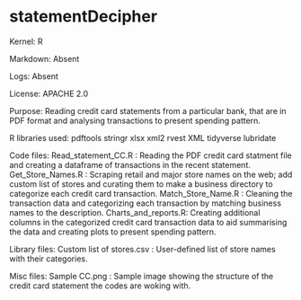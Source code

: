 # statementDecipher

Kernel: R

Markdown: Absent

Logs: Absent

License: APACHE 2.0

Purpose: Reading credit card statements from a particular bank, that are in PDF format and analysing transactions to present spending pattern.

R libraries used:
pdftools
stringr
xlsx
xml2
rvest
XML
tidyverse
lubridate

Code files: 
Read_statement_CC.R : Reading the PDF credit card statment file and creating a dataframe of transactions in the recent statement.
Get_Store_Names.R : Scraping retail and major store names on the web; add custom list of stores and curating them to make a business directory to categorize each credit card transaction.
Match_Store_Name.R : Cleaning the transaction data and categorizing each transaction by matching business names to the description.
Charts_and_reports.R: Creating additional columns in the categorized credit card transaction data to aid summarising the data and creating plots to present spending pattern.

Library files:
Custom list of stores.csv : User-defined list of store names with their categories.

Misc files:
Sample CC.png : Sample image showing the structure of the credit card statement the codes are woking with.  
